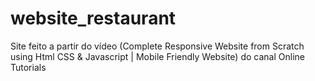 # website_restaurant
 Site feito a partir do vídeo (Complete Responsive Website from Scratch using Html CSS & Javascript | Mobile Friendly Website) do canal Online Tutorials
